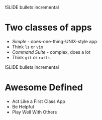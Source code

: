 !SLIDE bullets incremental
# Two classes of apps
* *Simple* - does-one-thing-UNIX-style app
* Think `ls` or `vim`
* *Command Suite* - complex, does a lot
* Think `git` or `rails`

!SLIDE bullets incremental
# Awesome Defined #
* Act Like a First Class App
* Be Helpful
* Play Well With Others

